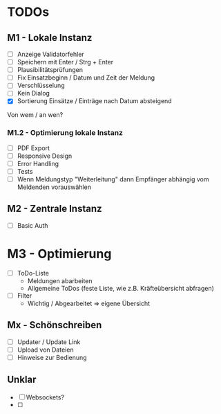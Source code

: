 # TODOs

## M1 - Lokale Instanz

- [ ] Anzeige Validatorfehler
- [ ] Speichern mit Enter / Strg + Enter
- [ ] Plausibilitätsprüfungen
- [ ] Fix Einsatzbeginn / Datum und Zeit der Meldung
- [ ] Verschlüsselung
- [ ] Kein Dialog
- [x] Sortierung Einsätze / Einträge nach Datum absteigend

Von wem / an wen?

### M1.2 - Optimierung lokale Instanz

- [ ] PDF Export
- [ ] Responsive Design
- [ ] Error Handling
- [ ] Tests
- [ ] Wenn Meldungstyp "Weiterleitung" dann Empfänger abhängig vom Meldenden vorauswählen

## M2 - Zentrale Instanz

- [ ] Basic Auth

# M3 - Optimierung

- [ ] ToDo-Liste
  - Meldungen abarbeiten
  - Allgemeine ToDos (feste Liste, wie z.B. Kräfteübersicht abfragen)
- [ ] Filter
  - Wichtig / Abgearbeitet => eigene Übersicht

## Mx - Schönschreiben

- [ ] Updater / Update Link
- [ ] Upload von Dateien
- [ ] Hinweise zur Bedienung

## Unklar

- [ ] Websockets?
- [ ] 
